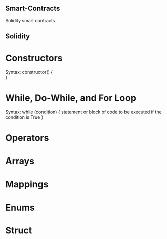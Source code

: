 ## Smart-Contracts
Solidity smart contracts

## Solidity

# Constructors

Syntax:
constructor() <Access Modifier> {          
} 

# While, Do-While, and For Loop

Syntax:
while (condition) {
    statement or block of code to be executed if the condition is True
}

# Operators
# Arrays
# Mappings
# Enums
# Struct
